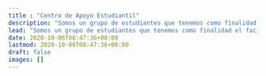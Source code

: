 ```yaml
---
title : "Centro de Apoyo Estudiantil"
description: "Somos un grupo de estudiantes que tenemos como finalidad el facilitar recursos que ayuden a superar los diversos desafios que se nos presentan al momento de estudiar la fascinante, pero muchas veces dura, carrera que es la física."
lead: "Somos un grupo de estudiantes que tenemos como finalidad el facilitar recursos que ayuden a superar los diversos desafios que se nos presentan al momento de estudiar la fascinante, pero muchas veces dura, carrera que es la física."
date: 2020-10-06T08:47:36+00:00
lastmod: 2020-10-06T08:47:36+00:00
draft: false
images: []
---
```

